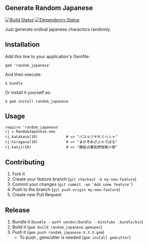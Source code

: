 ## Generate Random Japanese

[![Build Status](https://travis-ci.org/tcnksm/random_japanese.png?branch=master)](https://travis-ci.org/tcnksm/random_japanese)
[![Dependency Status](https://gemnasium.com/tcnksm/random_japanese.png)](https://gemnasium.com/tcnksm/random_japanese)

Just generate ordinal japanese charactors randomly.


## Installation

Add this line to your application's Gemfile:

    gem 'random_japanese'

And then execute:

    $ bundle

Or install it yourself as:

    $ gem install random_japanese

## Usage

    require 'random_japanese'
    rj = RandomJapanese.new
    rj.katakana(10)             # => "バユョヅオセミハシャ"
    rj.hiragana(10)             # => "まかぞぬざぶゃでばる"
    rj.kanji(10)                # => "撤絵占署拓燃価態小誉"

## Contributing

1. Fork it
2. Create your feature branch (`git checkout -b my-new-feature`)
3. Commit your changes (`git commit -am 'Add some feature'`)
4. Push to the branch (`git push origin my-new-feature`)
5. Create new Pull Request

## Release

1. Bundle it (`bundle --path vendor/bundle --binstubs .bundle/bin`)
2. Build it (`gem build random_japanese.gemspec`)
3. Push it (`gem push random_japanese-X.X.X.gem`)
    - To push , gemcutter is needed (`gem install gemcutter`)

